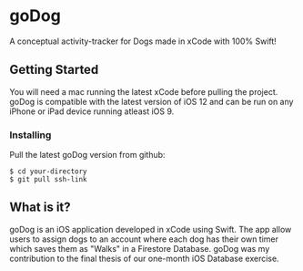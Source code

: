 # goDog
A conceptual activity-tracker for Dogs made in xCode with 100% Swift!

## Getting Started
You will need a mac running the latest xCode before pulling the project.  
goDog is compatible with the latest version of iOS 12 and can be run on any iPhone or iPad device running atleast iOS 9.

### Installing
Pull the latest goDog version from github:
```
$ cd your-directory
$ git pull ssh-link
```
## What is it?
goDog is an iOS application developed in xCode using Swift. The app allow users to assign dogs to an account where each dog has their own timer which saves them as "Walks" in a Firestore Database. goDog was my contribution to the final thesis of our one-month iOS Database exercise.
